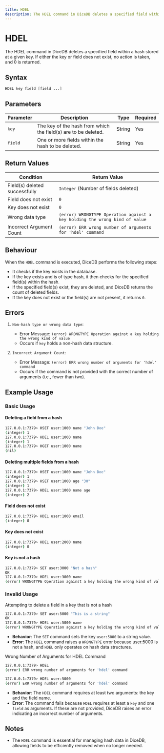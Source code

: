 ```yaml
---
title: HDEL
description: The HDEL command in DiceDB deletes a specified field within a hash stored at a given key. If either the key or field does not exist, no action is taken, and 0 is returned.
---
```


# HDEL

The HDEL command in DiceDB deletes a specified field within a hash stored at a given key. If either the key or field does not exist, no action is taken, and 0 is returned.

## Syntax

```bash
HDEL key field [field ...]
```

## Parameters

| Parameter | Description                                                    | Type   | Required |
| --------- | -------------------------------------------------------------- | ------ | -------- |
| `key`     | The key of the hash from which the field(s) are to be deleted. | String | Yes      |
| `field`   | One or more fields within the hash to be deleted.              | String | Yes      |

## Return Values

| Condition                     | Return Value                                                                |
| ----------------------------- | --------------------------------------------------------------------------- |
| Field(s) deleted successfully | `Integer` (Number of fields deleted)                                        |
| Field does not exist          | `0`                                                                         |
| Key does not exist            | `0`                                                                         |
| Wrong data type               | `(error) WRONGTYPE Operation against a key holding the wrong kind of value` |
| Incorrect Argument Count      | `(error) ERR wrong number of arguments for 'hdel' command`                  |

## Behaviour

When the `HDEL` command is executed, DiceDB performs the following steps:

- It checks if the key exists in the database.
- If the key exists and is of type hash, it then checks for the specified field(s) within the hash.
- If the specified field(s) exist, they are deleted, and DiceDB returns the count of deleted fields.
- If the key does not exist or the field(s) are not present, it returns `0`.

## Errors

1. `Non-hash type or wrong data type`:

   - Error Message: `(error) WRONGTYPE Operation against a key holding the wrong kind of value`
   - Occurs if `key` holds a non-hash data structure.

2. `Incorrect Argument Count`:

   - Error Message: `(error) ERR wrong number of arguments for 'hdel' command`
   - Occurs if the command is not provided with the correct number of arguments (i.e., fewer than two).

## Example Usage

### Basic Usage

#### Deleting a field from a hash

```bash
127.0.0.1:7379> HSET user:1000 name "John Doe"
(integer) 1
127.0.0.1:7379> HDEL user:1000 name
(integer) 1
127.0.0.1:7379> HGET user:1000 name
(nil)
```

#### Deleting multiple fields from a hash

```bash
127.0.0.1:7379> HSET user:1000 name "John Doe"
(integer) 1
127.0.0.1:7379> HSET user:1000 age "30"
(integer) 1
127.0.0.1:7379> HDEL user:1000 name age
(integer) 2
```

#### Field does not exist

```bash
127.0.0.1:7379> HDEL user:1000 email
(integer) 0
```

#### Key does not exist

```bash
127.0.0.1:7379> HDEL user:2000 name
(integer) 0
```

#### Key is not a hash

```bash
127.0.0.1:7379> SET user:3000 "Not a hash"
OK
127.0.0.1:7379> HDEL user:3000 name
(error) WRONGTYPE Operation against a key holding the wrong kind of value
```

### Invalid Usage

Attempting to delete a field in a key that is not a hash

```bash
127.0.0.1:7379> SET user:5000 "This is a string"
OK
127.0.0.1:7379> HDEL user:5000 name
(error) WRONGTYPE Operation against a key holding the wrong kind of value
```

- **Behavior**: The `SET` command sets the key `user:5000` to a string value.
- **Error**: The `HDEL` command raises a `WRONGTYPE` error because user:5000 is not a hash, and `HDEL` only operates on hash data structures.

Wrong Number of Arguments for HDEL Command

```bash
127.0.0.1:7379> HDEL
(error) ERR wrong number of arguments for 'hdel' command

127.0.0.1:7379> HDEL user:5000
(error) ERR wrong number of arguments for 'hdel' command
```

- **Behavior**: The `HDEL` command requires at least two arguments: the key and the field name.
- **Error**: The command fails because `HDEL` requires at least a `key` and one `field` as arguments. If these are not provided, DiceDB raises an error indicating an incorrect number of arguments.

## Notes

- The `HDEL` command is essential for managing hash data in DiceDB, allowing fields to be efficiently removed when no longer needed.
